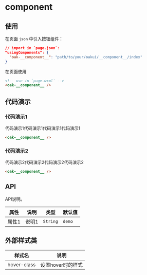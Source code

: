 # __component__

## 使用

在页面 `json` 中引入按钮组件：

```json
// import in `page.json`:
"usingComponents": {
  "oak-__component__": "path/to/your/oakui/__component__/index"
}
```

在页面使用
```html
<!-- use in `page.wxml` -->
<oak-__component__ />
```

## 代码演示
### 代码演示1
代码演示1代码演示1代码演示1代码演示1
```html
<oak-__component__ />
```

### 代码演示2
代码演示2代码演示2代码演示2代码演示2
```html
<oak-__component__ />
```


## API
API说明。

| 属性 | 说明 | 类型 | 默认值 |
|-----------|-----------|-----------|-------------|
| 属性1 | 说明1 | `String` | `demo` |


## 外部样式类

| 样式名 | 说明 |
|-----------|-----------|
| hover-class | 设置hover时的样式 |


